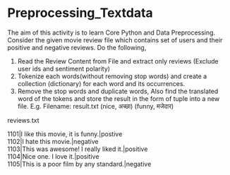 # Preprocessing_Textdata

The aim of this activity is to learn Core Python and Data Preprocessing. Consider the given movie review file which contains set of users and their positive and negative reviews. Do the following,
       
1. Read the Review Content from File and extract only reviews (Exclude user ids and sentiment polarity)
2. Tokenize each words(without removing stop words) and create a collection (dictionary) for each word and its occurrences.
3. Remove the stop words and duplicate words,  Also find the translated word of the tokens and store the result in the form of tuple into a new file. 
            E.g. Filename: result.txt
            (nice, अच्छा)
            (funny, मजेदार)

reviews.txt

1101|I like this movie, it is funny.|postive\
1102|I hate this movie.|negative\
1103|This was awesome! I really liked it.|positive\
1104|Nice one. I love it.|positive\
1105|This is a poor film by any standard.|negative
